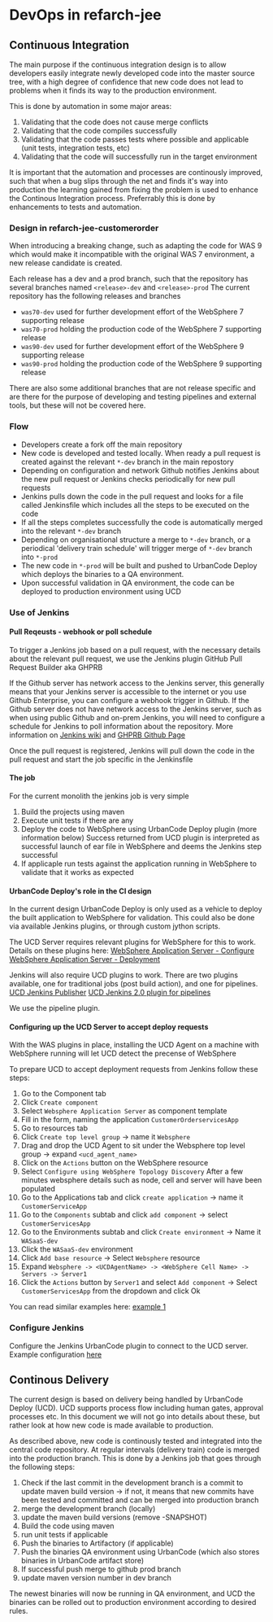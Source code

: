 # DevOps in refarch-jee


## Continuous Integration

The main purpose if the continuous integration design is to allow developers easily integrate newly developed code into the master source tree, with a high degree of confidence that new code does not lead to problems when it finds its way to the production environment.


This is done by automation in some major areas:

   1. Validating that the code does not cause merge conflicts
   2. Validating that the code compiles successfully
   3. Validating that the code passes tests where possible and applicable (unit tests, integration tests, etc)
   4. Validating that the code will successfully run in the target environment
   
It is important that the automation and processes are continously improved, such that when a bug slips through the net and finds it's way into production the learning gained from fixing the problem is used to enhance the Continous Integration process. Preferrably this is done by enhancements to tests and automation.



### Design in refarch-jee-customerorder

When introducing a breaking change, such as adapting the code for WAS 9 which would make it incompatible with the original WAS 7 environment, a new release candidate is created.

Each release has a dev and a prod branch, such that the repository has several branches named ```<release>-dev``` and ```<release>-prod```
The current repository has the following releases and branches
   - ```was70-dev``` used for further development effort of the WebSphere 7 supporting release
   - ```was70-prod``` holding the production code of the WebSphere 7 supporting release
   - ```was90-dev``` used for further development effort of the WebSphere 9 supporting release
   - ```was90-prod``` holding the production code of the WebSphere 9 supporting release
   
There are also some additional branches that are not release specific and are there for the purpose of developing and testing pipelines and external tools, but these will not be covered here.

### Flow
   
   - Developers create a fork off the main repository
   - New code is developed and tested locally. When ready a pull request is created against the relevant ```*-dev``` branch in the main repostory
   - Depending on configuration and network Github notifies Jenkins about the new pull request or Jenkins checks periodically for new pull requests
   - Jenkins pulls down the code in the pull request and looks for a file called Jenkinsfile which includes all the steps to be executed on the code
   - If all the steps completes successfully the code is automatically merged into the relevant ```*-dev``` branch
   - Depending on organisational structure a merge to ```*-dev``` branch, or a periodical 'delivery train schedule' will trigger merge of ```*-dev``` branch into ```*-prod```
   - The new code in ```*-prod``` will be built and pushed to UrbanCode Deploy which deploys the binaries to a QA environment.
   - Upon successful validation in QA environment, the code can be deployed to production environment using UCD
   

### Use of Jenkins

#### Pull Reqeusts - webhook or poll schedule

To trigger a Jenkins job based on a pull request, with the necessary details about the relevant pull request, we use the Jenkins plugin GitHub Pull Request Builder aka GHPRB

If the Github server has network access to the Jenkins server, this generally means that your Jenkins server is accessible to the internet or you use Github Enterprise, 
you can configure a webhook trigger in Github.
If the Github server does not have network access to the Jenkins server, such as when using public Github and on-prem Jenkins, you will need to configure a schedule for Jenkins to poll information about the repository.
More information on [Jenkins wiki](https://wiki.jenkins.io/display/JENKINS/GitHub+pull+request+builder+plugin) and [GHPRB Github Page](https://github.com/jenkinsci/ghprb-plugin)

Once the pull request is registered, Jenkins will pull down the code in the pull request and start the job specific in the Jenkinsfile

#### The job

For the current monolith the jenkins job is very simple

   1. Build the projects using maven
   2. Execute unit tests if there are any
   3. Deploy the code to WebSphere using UrbanCode Deploy plugin (more information below)
      Success returned from UCD plugin is interpreted as successful launch of ear file in WebSphere and deems the Jenkins step successful
   4. If applicaple run tests against the application running in WebSphere to validate that it works as expected
   
#### UrbanCode Deploy's role in the CI design
In the current design UrbanCode Deploy is only used as a vehicle to deploy the built application to WebSphere for validation.
This could also be done via available Jenkins plugins, or through custom jython scripts.

The UCD Server requires relevant plugins for WebSphere for this to work.
Details on these plugins here:
[WebSphere Application Server - Configure](https://developer.ibm.com/urbancode/plugin/websphere-application-server-configure/)
[WebSphere Application Server - Deployment](https://developer.ibm.com/urbancode/plugin/websphere-application-server-deployment/)

Jenkins will also require UCD plugins to work.
There are two plugins available, one for traditional jobs (post build action), and one for pipelines. 
[UCD Jenkins Publisher](https://developer.ibm.com/urbancode/plugin/jenkins/)
[UCD Jenkins 2.0 plugin for pipelines](https://developer.ibm.com/urbancode/plugin/jenkins-2-0/)

We use the pipeline plugin.


#### Configuring up the UCD Server to accept deploy requests
With the WAS plugins in place, installing the UCD Agent on a machine with WebSphere running will let UCD detect the precense of WebSphere

To prepare UCD to accept deployment requests from Jenkins follow these steps:
1. Go to the Component tab
1. Click ```Create component```
1. Select ```Websphere Application Server``` as component template
1. Fill in the form, naming the application ```CustomerOrderservicesApp```
1. Go to resources tab
1. Click ```Create top level group```
 -> name it ```Websphere```
1. Drag and drop the UCD Agent to sit under the Websphere top level group
 -> expand ```<ucd_agent_name>``` 
2. Click on the ```Actions``` button on the WebSphere resource
3. Select ```Configure using WebSphere Topology Discovery```
After a few minutes websphere details such as node, cell and server will have been populated
1. Go to the Applications tab and click ```create application```
-> name it ```CustomerServiceApp```
1. Go to the ```Components``` subtab and click ```add component```
-> select ```CustomerServicesApp```
1. Go to the Environments subtab and click ```Create environment```
-> Name it ```WASaaS-dev```
1. Click the ```WASaaS-dev``` environment
1. Click ```Add base resource```
-> Select ```Websphere``` resource
1. Expand ```Websphere -> <UCDAgentName> -> <WebSphere Cell Name> -> Servers -> Server1```
1. Click the ```Actions``` button by ```Server1``` and select ```Add component```
-> Select ```CustomerServicesApp``` from the dropdown and click Ok

You can read similar examples here: [example 1](https://developer.ibm.com/urbancode/docs/jenkins-build-step-integration-with-ibm-urbancode-deploy/)
### Configure Jenkins
Configure the Jenkins UrbanCode plugin to connect to the UCD server.
Example configuration [here](https://developer.ibm.com/urbancode/docs/integrating-jenkins-ibm-urbancode-deploy/)


## Continous Delivery

The current design is based on delivery being handled by UrbanCode Deploy (UCD). UCD supports process flow including human gates, approval processes etc.
In this document we will not go into details about these, but rather look at how new code is made available to production.

As described above, new code is continously tested and integrated into the central code repository.
At regular intervals (delivery train) code is merged into the production branch.
This is done by a Jenkins job that goes through the following steps:
1. Check if the last commit in the development branch is a commit to update maven build version
-> if not, it means that new commits have been tested and committed and can be merged into production branch
1. merge the development branch (locally)
1. update the maven build versions (remove -SNAPSHOT)
1. Build the code using maven
1. run unit tests if applicable
1. Push the binaries to Artifactory (if applicable)
1. Push the binaries QA environment using UrbanCode (which also stores binaries in UrbanCode artifact store)
1. If successful push merge to github prod branch
1. update maven version number in dev branch

The newest binaries will now be running in QA environment, and UCD the binaries can be rolled out to production environment according to desired rules.


